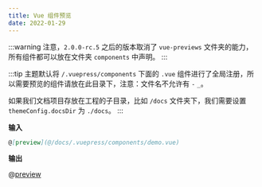 ```yaml
---
title: Vue 组件预览
date: 2022-01-29
---
```


:::warning
注意，`2.0.0-rc.5` 之后的版本取消了 `vue-previews` 文件夹的能力，所有组件都可以放在文件夹 `components` 中声明。
:::

:::tip
主题默认将 `/.vuepress/components` 下面的 `.vue` 组件进行了全局注册，所以需要预览的组件请放在此目录下，注意：文件名不允许有 `-` `_`。

如果我们文档项目存放在工程的子目录，比如 `/docs` 文件夹下，我们需要设置 `themeConfig.docsDir` 为 `./docs`。
:::

**输入**

```md
@[preview](@/docs/.vuepress/components/demo.vue)
```

**输出**

@[preview](@/docs/.vuepress/components/demo.vue)
